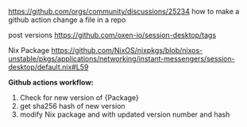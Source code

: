 

https://github.com/orgs/community/discussions/25234
how to make a github action change a file in a repo

post versions
https://github.com/oxen-io/session-desktop/tags

Nix Package
https://github.com/NixOS/nixpkgs/blob/nixos-unstable/pkgs/applications/networking/instant-messengers/session-desktop/default.nix#L59

**Github actions workflow:**
1. Check for new version of {Package}
2. get sha256 hash of new version
3. modify Nix package and with updated version number and hash